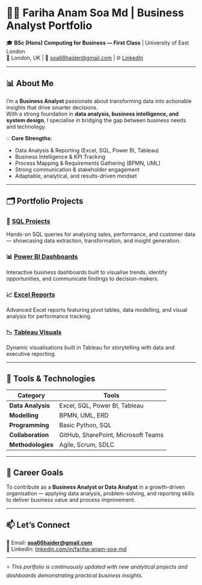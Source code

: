 # 👩‍💼 Fariha Anam Soa Md | Business Analyst Portfolio  

🎓 **BSc (Hons) Computing for Business — First Class** | University of East London  
📍 London, UK | 📧 soa66haider@gmail.com | 🌐 [LinkedIn](https://www.linkedin.com/in/fariha-anam-soa-md)  

---

## 📊 About Me  
I’m a **Business Analyst** passionate about transforming data into actionable insights that drive smarter decisions.  
With a strong foundation in **data analysis, business intelligence, and system design**, I specialise in bridging the gap between business needs and technology.  

💡 **Core Strengths:**  
- Data Analysis & Reporting (Excel, SQL, Power BI, Tableau)  
- Business Intelligence & KPI Tracking  
- Process Mapping & Requirements Gathering (BPMN, UML)  
- Strong communication & stakeholder engagement  
- Adaptable, analytical, and results-driven mindset  

---

## 🗂️ Portfolio Projects  

### 🧠 [SQL Projects](./SQL-Projects)
Hands-on SQL queries for analysing sales, performance, and customer data — showcasing data extraction, transformation, and insight generation.

### 📊 [Power BI Dashboards](./PowerBI-Dashboards)
Interactive business dashboards built to visualise trends, identify opportunities, and communicate findings to decision-makers.

### 📈 [Excel Reports](./Excel-Reports)
Advanced Excel reports featuring pivot tables, data modelling, and visual analysis for performance tracking.

### 📉 [Tableau Visuals](./Tableau-Visuals)
Dynamic visualisations built in Tableau for storytelling with data and executive reporting.

---

## 🧰 Tools & Technologies  
| Category | Tools |
|-----------|-------|
| **Data Analysis** | Excel, SQL, Power BI, Tableau |
| **Modelling** | BPMN, UML, ERD |
| **Programming** | Basic Python, SQL |
| **Collaboration** | GitHub, SharePoint, Microsoft Teams |
| **Methodologies** | Agile, Scrum, SDLC |

---

## 🚀 Career Goals  
To contribute as a **Business Analyst or Data Analyst** in a growth-driven organisation — applying data analysis, problem-solving, and reporting skills to deliver business value and process improvement.

---

## 📫 Let’s Connect  
📧 Email: **soa66haider@gmail.com**  
🔗 LinkedIn: [linkedin.com/in/fariha-anam-soa-md](https://www.linkedin.com/in/fariha-anam-soa-md)

---
⭐ *This portfolio is continuously updated with new analytical projects and dashboards demonstrating practical business insights.*
